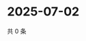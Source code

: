 # 2025-07-02

共 0 条

<!-- BEGIN ZHIHUVIDEO -->
<!-- 最后更新时间 Wed Jul 02 2025 13:14:34 GMT+0800 (China Standard Time) -->

<!-- END ZHIHUVIDEO -->
